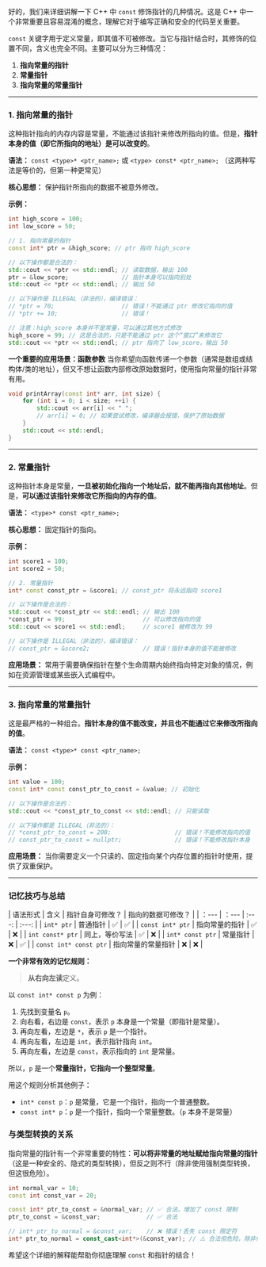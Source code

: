 好的，我们来详细讲解一下 C++ 中 `const` 修饰指针的几种情况。这是 C++ 中一个非常重要且容易混淆的概念，理解它对于编写正确和安全的代码至关重要。

`const` 关键字用于定义常量，即其值不可被修改。当它与指针结合时，其修饰的位置不同，含义也完全不同。主要可以分为三种情况：

1.  **指向常量的指针**
2.  **常量指针**
3.  **指向常量的常量指针**

---

### 1. 指向常量的指针

这种指针指向的内存内容是常量，不能通过该指针来修改所指向的值。但是，**指针本身的值（即它所指向的地址）是可以改变的**。

**语法：** `const <type>* <ptr_name>;` 或 `<type> const* <ptr_name>;`
（这两种写法是等价的，但第一种更常见）

**核心思想：** 保护指针所指向的数据不被意外修改。

**示例：**
```cpp
int high_score = 100;
int low_score = 50;

// 1. 指向常量的指针
const int* ptr = &high_score; // ptr 指向 high_score

// 以下操作都是合法的：
std::cout << *ptr << std::endl; // 读取数据，输出 100
ptr = &low_score;               // 指针本身可以指向别处
std::cout << *ptr << std::endl; // 输出 50

// 以下操作是 ILLEGAL（非法的），编译错误：
// *ptr = 70;                   // 错误！不能通过 ptr 修改它指向的值
// *ptr += 10;                  // 错误！

// 注意：high_score 本身并不是常量，可以通过其他方式修改
high_score = 99; // 这是合法的，只是不能通过 ptr 这个“窗口”来修改它
std::cout << *ptr << std::endl; // ptr 指向了 low_score，输出 50
```

**一个重要的应用场景：函数参数**
当你希望向函数传递一个参数（通常是数组或结构体/类的地址），但又不想让函数内部修改原始数据时，使用指向常量的指针非常有用。

```cpp
void printArray(const int* arr, int size) {
    for (int i = 0; i < size; ++i) {
        std::cout << arr[i] << " ";
        // arr[i] = 0; // 如果尝试修改，编译器会报错，保护了原始数据
    }
    std::cout << std::endl;
}
```

---

### 2. 常量指针

这种指针本身是常量，**一旦被初始化指向一个地址后，就不能再指向其他地址**。但是，**可以通过该指针来修改它所指向的内存的值**。

**语法：** `<type>* const <ptr_name>;`

**核心思想：** 固定指针的指向。

**示例：**
```cpp
int score1 = 100;
int score2 = 50;

// 2. 常量指针
int* const const_ptr = &score1; // const_ptr 将永远指向 score1

// 以下操作是合法的：
std::cout << *const_ptr << std::endl; // 输出 100
*const_ptr = 99;                      // 可以修改指向的值
std::cout << score1 << std::endl;     // score1 被修改为 99

// 以下操作是 ILLEGAL（非法的），编译错误：
// const_ptr = &score2;               // 错误！指针本身的值不能被修改
```

**应用场景：**
常用于需要确保指针在整个生命周期内始终指向特定对象的情况，例如在资源管理或某些嵌入式编程中。

---

### 3. 指向常量的常量指针

这是最严格的一种组合。**指针本身的值不能改变，并且也不能通过它来修改所指向的值**。

**语法：** `const <type>* const <ptr_name>;`

**示例：**
```cpp
int value = 100;
const int* const const_ptr_to_const = &value; // 初始化

// 以下操作是合法的：
std::cout << *const_ptr_to_const << std::endl; // 只能读取

// 以下操作都是 ILLEGAL（非法的）：
// *const_ptr_to_const = 200;                  // 错误！不能修改指向的值
// const_ptr_to_const = nullptr;               // 错误！不能修改指针本身
```

**应用场景：**
当你需要定义一个只读的、固定指向某个内存位置的指针时使用，提供了双重保护。

---

### 记忆技巧与总结

| 语法形式 | 含义 | 指针自身可修改？ | 指向的数据可修改？ |
| ：--- | ：--- | :---: | :---: |
| `int* ptr` | 普通指针 | ✅ | ✅ |
| `const int* ptr` | 指向常量的指针 | ✅ | ❌ |
| `int const* ptr` | 同上，等价写法 | ✅ | ❌ |
| `int* const ptr` | 常量指针 | ❌ | ✅ |
| `const int* const ptr` | 指向常量的常量指针 | ❌ | ❌ |

**一个非常有效的记忆规则：**

> **从右向左读**定义。

以 `const int* const p` 为例：
1.  先找到变量名 `p`。
2.  向右看，右边是 `const`，表示 `p` 本身是一个常量（即指针是常量）。
3.  再向左看，左边是 `*`，表示 `p` 是一个指针。
4.  再向左看，左边是 `int`，表示指针指向 `int`。
5.  再向左看，左边是 `const`，表示指向的 `int` 是常量。

所以，`p` 是一个**常量指针，它指向一个整型常量**。

用这个规则分析其他例子：
*   `int* const p`：`p` 是常量，它是一个指针，指向一个普通整数。
*   `const int* p`：`p` 是一个指针，指向一个常量整数。（`p` 本身不是常量）

### 与类型转换的关系

指向常量的指针有一个非常重要的特性：**可以将非常量的地址赋给指向常量的指针**（这是一种安全的、隐式的类型转换），但反之则不行（除非使用强制类型转换，但这很危险）。

```cpp
int normal_var = 10;
const int const_var = 20;

const int* ptr_to_const = &normal_var; // ✅ 合法，增加了 const 限制
ptr_to_const = &const_var;             // ✅ 合法

// int* ptr_to_normal = &const_var;    // ❌ 错误！丢失 const 限定符
int* ptr_to_normal = const_cast<int*>(&const_var); // ⚠️ 合法但危险，除非你知道 const_var 本身可能不是 const
```

希望这个详细的解释能帮助你彻底理解 `const` 和指针的结合！